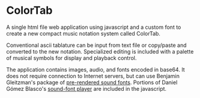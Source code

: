 # ColorTab

A single html file web application using javascript and a custom font to create a new compact music notation system called ColorTab.

Conventional ascii tablature can be input from text file or copy/paste and converted to the new notation. Specialized editing is included with a palette of musical symbols for display and playback control.

The application contains images, audio, and fonts encoded in base64. It does not require connection to Internet servers, but can use Benjamin Gleitzman's package of [pre-rendered sound fonts](https://github.com/gleitz/midi-js-soundfonts). Portions of Daniel Gómez Blasco's [sound-font player](https://github.com/danigb/soundfont-player) are included in the javascript.